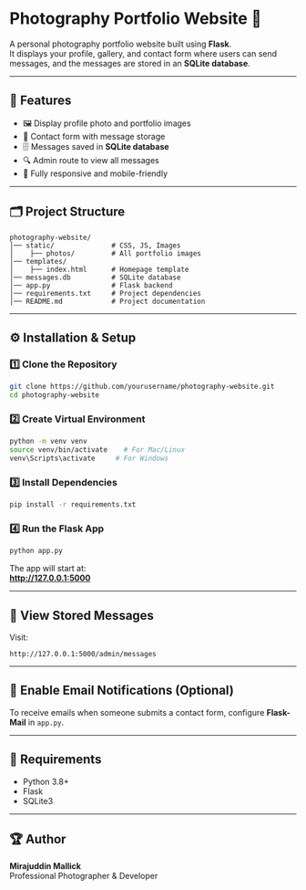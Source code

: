 # Photography Portfolio Website 📸

A personal photography portfolio website built using **Flask**.  
It displays your profile, gallery, and contact form where users can send messages, and the messages are stored in an **SQLite database**.

---

## 🚀 Features
- 🖼️ Display profile photo and portfolio images
- 📩 Contact form with message storage
- 🗄️ Messages saved in **SQLite database**
- 🔍 Admin route to view all messages
- 📱 Fully responsive and mobile-friendly

---

## 🗂️ Project Structure
```
photography-website/
│── static/              # CSS, JS, Images
│    ├── photos/         # All portfolio images
│── templates/
│    ├── index.html      # Homepage template
│── messages.db          # SQLite database
│── app.py               # Flask backend
│── requirements.txt     # Project dependencies
│── README.md            # Project documentation
```

---

## ⚙️ Installation & Setup

### 1️⃣ Clone the Repository
```bash
git clone https://github.com/yourusername/photography-website.git
cd photography-website
```

### 2️⃣ Create Virtual Environment
```bash
python -m venv venv
source venv/bin/activate    # For Mac/Linux
venv\Scripts\activate     # For Windows
```

### 3️⃣ Install Dependencies
```bash
pip install -r requirements.txt
```

### 4️⃣ Run the Flask App
```bash
python app.py
```

The app will start at:  
**http://127.0.0.1:5000**

---

## 📨 View Stored Messages
Visit:
```
http://127.0.0.1:5000/admin/messages
```

---

## 📧 Enable Email Notifications (Optional)
To receive emails when someone submits a contact form, configure **Flask-Mail** in `app.py`.

---

## 📌 Requirements
- Python 3.8+
- Flask
- SQLite3

---

## 🏆 Author
**Mirajuddin Mallick**  
Professional Photographer & Developer  
